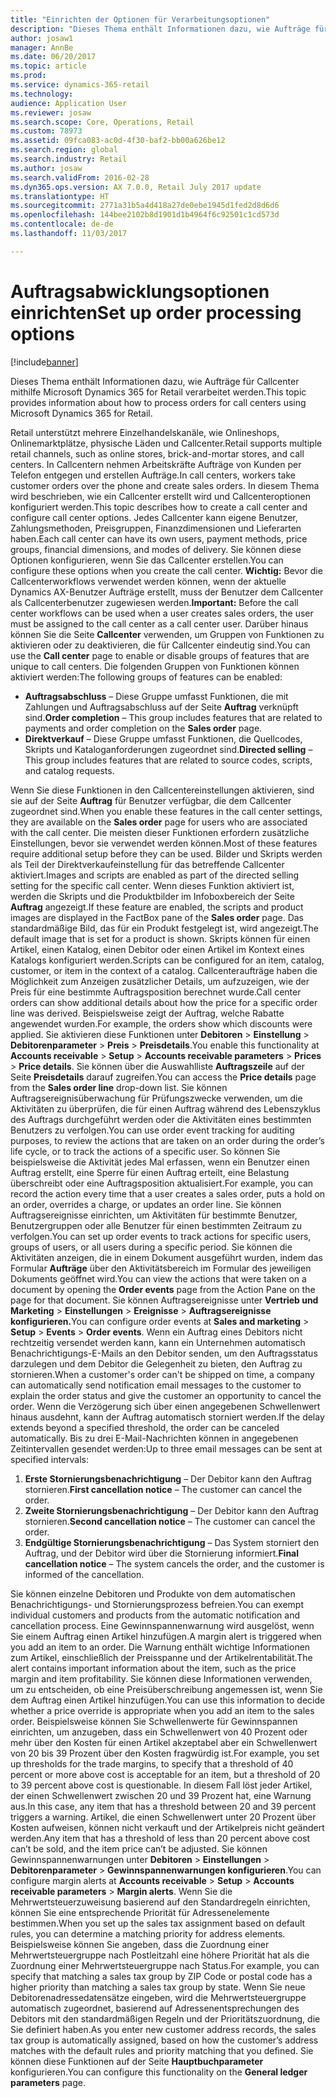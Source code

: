 ```yaml
---
title: "Einrichten der Optionen für Verarbeitungsoptionen"
description: "Dieses Thema enthält Informationen dazu, wie Aufträge für Callcenter mithilfe Microsoft Dynamics 365 for Retail verarbeitet werden."
author: josaw1
manager: AnnBe
ms.date: 06/20/2017
ms.topic: article
ms.prod: 
ms.service: dynamics-365-retail
ms.technology: 
audience: Application User
ms.reviewer: josaw
ms.search.scope: Core, Operations, Retail
ms.custom: 78973
ms.assetid: 09fca083-ac0d-4f30-baf2-bb00a626be12
ms.search.region: global
ms.search.industry: Retail
ms.author: josaw
ms.search.validFrom: 2016-02-28
ms.dyn365.ops.version: AX 7.0.0, Retail July 2017 update
ms.translationtype: HT
ms.sourcegitcommit: 2771a31b5a4d418a27de0ebe1945d1fed2d8d6d6
ms.openlocfilehash: 144bee2102b8d1901d1b4964f6c92501c1cd573d
ms.contentlocale: de-de
ms.lasthandoff: 11/03/2017

---
```


# <a name="set-up-order-processing-options"></a><span data-ttu-id="05051-103">Auftragsabwicklungsoptionen einrichten</span><span class="sxs-lookup"><span data-stu-id="05051-103">Set up order processing options</span></span>

[!include[banner](includes/banner.md)]


<span data-ttu-id="05051-104">Dieses Thema enthält Informationen dazu, wie Aufträge für Callcenter mithilfe Microsoft Dynamics 365 for Retail verarbeitet werden.</span><span class="sxs-lookup"><span data-stu-id="05051-104">This topic provides information about how to process orders for call centers using Microsoft Dynamics 365 for Retail.</span></span> 

<span data-ttu-id="05051-105">Retail unterstützt mehrere Einzelhandelskanäle, wie Onlineshops, Onlinemarktplätze, physische Läden und Callcenter.</span><span class="sxs-lookup"><span data-stu-id="05051-105">Retail supports multiple retail channels, such as online stores, brick-and-mortar stores, and call centers.</span></span> <span data-ttu-id="05051-106">In Callcentern nehmen Arbeitskräfte Aufträge von Kunden per Telefon entgegen und erstellen Aufträge.</span><span class="sxs-lookup"><span data-stu-id="05051-106">In call centers, workers take customer orders over the phone and create sales orders.</span></span> <span data-ttu-id="05051-107">In diesem Thema wird beschrieben, wie ein Callcenter erstellt wird und Callcenteroptionen konfiguriert werden.</span><span class="sxs-lookup"><span data-stu-id="05051-107">This topic describes how to create a call center and configure call center options.</span></span> <span data-ttu-id="05051-108">Jedes Callcenter kann eigene Benutzer, Zahlungsmethoden, Preisgruppen, Finanzdimensionen und Lieferarten haben.</span><span class="sxs-lookup"><span data-stu-id="05051-108">Each call center can have its own users, payment methods, price groups, financial dimensions, and modes of delivery.</span></span> <span data-ttu-id="05051-109">Sie können diese Optionen konfigurieren, wenn Sie das Callcenter erstellen.</span><span class="sxs-lookup"><span data-stu-id="05051-109">You can configure these options when you create the call center.</span></span> <span data-ttu-id="05051-110">**Wichtig:** Bevor die Callcenterworkflows verwendet werden können, wenn der aktuelle Dynamics AX-Benutzer Aufträge erstellt, muss der Benutzer dem Callcenter als Callcenterbenutzer zugewiesen werden.</span><span class="sxs-lookup"><span data-stu-id="05051-110">**Important:** Before the call center workflows can be used when a user creates sales orders, the user must be assigned to the call center as a call center user.</span></span> <span data-ttu-id="05051-111">Darüber hinaus können Sie die Seite **Callcenter** verwenden, um Gruppen von Funktionen zu aktivieren oder zu deaktivieren, die für Callcenter eindeutig sind.</span><span class="sxs-lookup"><span data-stu-id="05051-111">You can use the **Call center** page to enable or disable groups of features that are unique to call centers.</span></span> <span data-ttu-id="05051-112">Die folgenden Gruppen von Funktionen können aktiviert werden:</span><span class="sxs-lookup"><span data-stu-id="05051-112">The following groups of features can be enabled:</span></span>

-   <span data-ttu-id="05051-113">**Auftragsabschluss** – Diese Gruppe umfasst Funktionen, die mit Zahlungen und Auftragsabschluss auf der Seite **Auftrag** verknüpft sind.</span><span class="sxs-lookup"><span data-stu-id="05051-113">**Order completion** – This group includes features that are related to payments and order completion on the **Sales order** page.</span></span>
-   <span data-ttu-id="05051-114">**Direktverkauf** – Diese Gruppe umfasst Funktionen, die Quellcodes, Skripts und Kataloganforderungen zugeordnet sind.</span><span class="sxs-lookup"><span data-stu-id="05051-114">**Directed selling** – This group includes features that are related to source codes, scripts, and catalog requests.</span></span>

<span data-ttu-id="05051-115">Wenn Sie diese Funktionen in den Callcentereinstellungen aktivieren, sind sie auf der Seite **Auftrag** für Benutzer verfügbar, die dem Callcenter zugeordnet sind.</span><span class="sxs-lookup"><span data-stu-id="05051-115">When you enable these features in the call center settings, they are available on the **Sales order** page for users who are associated with the call center.</span></span> <span data-ttu-id="05051-116">Die meisten dieser Funktionen erfordern zusätzliche Einstellungen, bevor sie verwendet werden können.</span><span class="sxs-lookup"><span data-stu-id="05051-116">Most of these features require additional setup before they can be used.</span></span> <span data-ttu-id="05051-117">Bilder und Skripts werden als Teil der Direktverkaufeinstellung für das betreffende Callcenter aktiviert.</span><span class="sxs-lookup"><span data-stu-id="05051-117">Images and scripts are enabled as part of the directed selling setting for the specific call center.</span></span> <span data-ttu-id="05051-118">Wenn dieses Funktion aktiviert ist, werden die Skripts und die Produktbilder im Infoboxbereich der Seite **Auftrag** angezeigt.</span><span class="sxs-lookup"><span data-stu-id="05051-118">If these feature are enabled, the scripts and product images are displayed in the FactBox pane of the **Sales order** page.</span></span> <span data-ttu-id="05051-119">Das standardmäßige Bild, das für ein Produkt festgelegt ist, wird angezeigt.</span><span class="sxs-lookup"><span data-stu-id="05051-119">The default image that is set for a product is shown.</span></span> <span data-ttu-id="05051-120">Skripts können für einen Artikel, einen Katalog, einen Debitor oder einen Artikel im Kontext eines Katalogs konfiguriert werden.</span><span class="sxs-lookup"><span data-stu-id="05051-120">Scripts can be configured for an item, catalog, customer, or item in the context of a catalog.</span></span> <span data-ttu-id="05051-121">Callcenteraufträge haben die Möglichkeit zum Anzeigen zusätzlicher Details, um aufzuzeigen, wie der Preis für eine bestimmte Auftragsposition berechnet wurde.</span><span class="sxs-lookup"><span data-stu-id="05051-121">Call center orders can show additional details about how the price for a specific order line was derived.</span></span> <span data-ttu-id="05051-122">Beispielsweise zeigt der Auftrag, welche Rabatte angewendet wurden.</span><span class="sxs-lookup"><span data-stu-id="05051-122">For example, the orders show which discounts were applied.</span></span> <span data-ttu-id="05051-123">Sie aktivieren diese Funktionen unter **Debitoren** &gt; **Einstellung** &gt; **Debitorenparameter** &gt; **Preis** &gt; **Preisdetails**.</span><span class="sxs-lookup"><span data-stu-id="05051-123">You enable this functionality at **Accounts receivable** &gt; **Setup** &gt; **Accounts receivable parameters** &gt; **Prices** &gt; **Price details**.</span></span> <span data-ttu-id="05051-124">Sie können über die Auswahlliste **Auftragszeile** auf der Seite **Preisdetails** darauf zugreifen.</span><span class="sxs-lookup"><span data-stu-id="05051-124">You can access the **Price details** page from the **Sales order line** drop-down list.</span></span> <span data-ttu-id="05051-125">Sie können Auftragsereignisüberwachung für Prüfungszwecke verwenden, um die Aktivitäten zu überprüfen, die für einen Auftrag während des Lebenszyklus des Auftrags durchgeführt werden oder die Aktivitäten eines bestimmten Benutzers zu verfolgen.</span><span class="sxs-lookup"><span data-stu-id="05051-125">You can use order event tracking for auditing purposes, to review the actions that are taken on an order during the order’s life cycle, or to track the actions of a specific user.</span></span> <span data-ttu-id="05051-126">So können Sie beispielsweise die Aktivität jedes Mal erfassen, wenn ein Benutzer einen Auftrag erstellt, eine Sperre für einen Auftrag erteilt, eine Belastung überschreibt oder eine Auftragsposition aktualisiert.</span><span class="sxs-lookup"><span data-stu-id="05051-126">For example, you can record the action every time that a user creates a sales order, puts a hold on an order, overrides a charge, or updates an order line.</span></span> <span data-ttu-id="05051-127">Sie können Auftragsereignisse einrichten, um Aktivitäten für bestimmte Benutzer, Benutzergruppen oder alle Benutzer für einen bestimmten Zeitraum zu verfolgen.</span><span class="sxs-lookup"><span data-stu-id="05051-127">You can set up order events to track actions for specific users, groups of users, or all users during a specific period.</span></span> <span data-ttu-id="05051-128">Sie können die Aktivitäten anzeigen, die in einem Dokument ausgeführt wurden, indem das Formular **Aufträge** über den Aktivitätsbereich im Formular des jeweiligen Dokuments geöffnet wird.</span><span class="sxs-lookup"><span data-stu-id="05051-128">You can view the actions that were taken on a document by opening the **Order events** page from the Action Pane on the page for that document.</span></span> <span data-ttu-id="05051-129">Sie können Auftragsereignisse unter **Vertrieb und Marketing** &gt; **Einstellungen** &gt; **Ereignisse** &gt; **Auftragsereignisse konfigurieren.**</span><span class="sxs-lookup"><span data-stu-id="05051-129">You can configure order events at **Sales and marketing** &gt; **Setup** &gt; **Events** &gt; **Order events**.</span></span> <span data-ttu-id="05051-130">Wenn ein Auftrag eines Debitors nicht rechtzeitig versendet werden kann, kann ein Unternehmen automatisch Benachrichtigungs-E-Mails an den Debitor senden, um den Auftragsstatus darzulegen und dem Debitor die Gelegenheit zu bieten, den Auftrag zu stornieren.</span><span class="sxs-lookup"><span data-stu-id="05051-130">When a customer's order can't be shipped on time, a company can automatically send notification email messages to the customer to explain the order status and give the customer an opportunity to cancel the order.</span></span> <span data-ttu-id="05051-131">Wenn die Verzögerung sich über einen angegebenen Schwellenwert hinaus ausdehnt, kann der Auftrag automatisch storniert werden.</span><span class="sxs-lookup"><span data-stu-id="05051-131">If the delay extends beyond a specified threshold, the order can be canceled automatically.</span></span> <span data-ttu-id="05051-132">Bis zu drei E-Mail-Nachrichten können in angegebenen Zeitintervallen gesendet werden:</span><span class="sxs-lookup"><span data-stu-id="05051-132">Up to three email messages can be sent at specified intervals:</span></span>

1.  <span data-ttu-id="05051-133">**Erste Stornierungsbenachrichtigung** – Der Debitor kann den Auftrag stornieren.</span><span class="sxs-lookup"><span data-stu-id="05051-133">**First cancellation notice** – The customer can cancel the order.</span></span>
2.  <span data-ttu-id="05051-134">**Zweite Stornierungsbenachrichtigung** – Der Debitor kann den Auftrag stornieren.</span><span class="sxs-lookup"><span data-stu-id="05051-134">**Second cancellation notice** – The customer can cancel the order.</span></span>
3.  <span data-ttu-id="05051-135">**Endgültige Stornierungsbenachrichtigung** – Das System storniert den Auftrag, und der Debitor wird über die Stornierung informiert.</span><span class="sxs-lookup"><span data-stu-id="05051-135">**Final cancellation notice** – The system cancels the order, and the customer is informed of the cancellation.</span></span>

<span data-ttu-id="05051-136">Sie können einzelne Debitoren und Produkte von dem automatischen Benachrichtigungs- und Stornierungsprozess befreien.</span><span class="sxs-lookup"><span data-stu-id="05051-136">You can exempt individual customers and products from the automatic notification and cancellation process.</span></span> <span data-ttu-id="05051-137">Eine Gewinnspannenwarnung wird ausgelöst, wenn Sie einem Auftrag einen Artikel hinzufügen.</span><span class="sxs-lookup"><span data-stu-id="05051-137">A margin alert is triggered when you add an item to an order.</span></span> <span data-ttu-id="05051-138">Die Warnung enthält wichtige Informationen zum Artikel, einschließlich der Preisspanne und der Artikelrentabilität.</span><span class="sxs-lookup"><span data-stu-id="05051-138">The alert contains important information about the item, such as the price margin and item profitability.</span></span> <span data-ttu-id="05051-139">Sie können diese Informationen verwenden, um zu entscheiden, ob eine Preisüberschreibung angemessen ist, wenn Sie dem Auftrag einen Artikel hinzufügen.</span><span class="sxs-lookup"><span data-stu-id="05051-139">You can use this information to decide whether a price override is appropriate when you add an item to the sales order.</span></span> <span data-ttu-id="05051-140">Beispielsweise können Sie Schwellenwerte für Gewinnspannen einrichten, um anzugeben, dass ein Schwellenwert von 40 Prozent oder mehr über den Kosten für einen Artikel akzeptabel aber ein Schwellenwert von 20 bis 39 Prozent über den Kosten fragwürdig ist.</span><span class="sxs-lookup"><span data-stu-id="05051-140">For example, you set up thresholds for the trade margins, to specify that a threshold of 40 percent or more above cost is acceptable for an item, but a threshold of 20 to 39 percent above cost is questionable.</span></span> <span data-ttu-id="05051-141">In diesem Fall löst jeder Artikel, der einen Schwellenwert zwischen 20 und 39 Prozent hat, eine Warnung aus.</span><span class="sxs-lookup"><span data-stu-id="05051-141">In this case, any item that has a threshold between 20 and 39 percent triggers a warning.</span></span> <span data-ttu-id="05051-142">Artikel, die einen Schwellenwert unter 20 Prozent über Kosten aufweisen, können nicht verkauft und der Artikelpreis nicht geändert werden.</span><span class="sxs-lookup"><span data-stu-id="05051-142">Any item that has a threshold of less than 20 percent above cost can’t be sold, and the item price can’t be adjusted.</span></span> <span data-ttu-id="05051-143">Sie können Gewinnspannenwarnungen unter **Debitoren** &gt; **Einstellungen** &gt; **Debitorenparameter** &gt; **Gewinnspannenwarnungen konfigurieren**.</span><span class="sxs-lookup"><span data-stu-id="05051-143">You can configure margin alerts at **Accounts receivable** &gt; **Setup** &gt; **Accounts receivable parameters** &gt; **Margin alerts**.</span></span> <span data-ttu-id="05051-144">Wenn Sie die Mehrwertsteuerzuweisung basierend auf den Standardregeln einrichten, können Sie eine entsprechende Priorität für Adressenelemente bestimmen.</span><span class="sxs-lookup"><span data-stu-id="05051-144">When you set up the sales tax assignment based on default rules, you can determine a matching priority for address elements.</span></span> <span data-ttu-id="05051-145">Beispielsweise können Sie angeben, dass die Zuordnung einer Mehrwertsteuergruppe nach Postleitzahl eine höhere Priorität hat als die Zuordnung einer Mehrwertsteuergruppe nach Status.</span><span class="sxs-lookup"><span data-stu-id="05051-145">For example, you can specify that matching a sales tax group by ZIP Code or postal code has a higher priority than matching a sales tax group by state.</span></span> <span data-ttu-id="05051-146">Wenn Sie neue Debitorenadressedatensätze eingeben, wird die Mehrwertsteuergruppe automatisch zugeordnet, basierend auf Adressenentsprechungen des Debitors mit den standardmäßigen Regeln und der Prioritätszuordnung, die Sie definiert haben.</span><span class="sxs-lookup"><span data-stu-id="05051-146">As you enter new customer address records, the sales tax group is automatically assigned, based on how the customer’s address matches with the default rules and priority matching that you defined.</span></span> <span data-ttu-id="05051-147">Sie können diese Funktionen auf der Seite **Hauptbuchparameter** konfigurieren.</span><span class="sxs-lookup"><span data-stu-id="05051-147">You can configure this functionality on the **General ledger parameters** page.</span></span>




